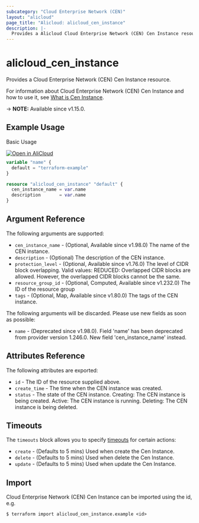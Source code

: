 ```yaml
---
subcategory: "Cloud Enterprise Network (CEN)"
layout: "alicloud"
page_title: "Alicloud: alicloud_cen_instance"
description: |-
  Provides a Alicloud Cloud Enterprise Network (CEN) Cen Instance resource.
---
```


# alicloud_cen_instance

Provides a Cloud Enterprise Network (CEN) Cen Instance resource.



For information about Cloud Enterprise Network (CEN) Cen Instance and how to use it, see [What is Cen Instance](https://www.alibabacloud.com/help/en/cen/developer-reference/api-cbn-2017-09-12-createcen).

-> **NOTE:** Available since v1.15.0.

## Example Usage

Basic Usage

<div style="display: block;margin-bottom: 40px;"><div class="oics-button" style="float: right;position: absolute;margin-bottom: 10px;">
  <a href="https://api.aliyun.com/terraform?resource=alicloud_cen_instance&exampleId=33971f6a-499d-04cb-58e9-dba3e6bf2b27cbc2c2f5&activeTab=example&spm=docs.r.cen_instance.0.33971f6a49&intl_lang=EN_US" target="_blank">
    <img alt="Open in AliCloud" src="https://img.alicdn.com/imgextra/i1/O1CN01hjjqXv1uYUlY56FyX_!!6000000006049-55-tps-254-36.svg" style="max-height: 44px; max-width: 100%;">
  </a>
</div></div>

```terraform
variable "name" {
  default = "terraform-example"
}

resource "alicloud_cen_instance" "default" {
  cen_instance_name = var.name
  description       = var.name
}
```

## Argument Reference

The following arguments are supported:
* `cen_instance_name` - (Optional, Available since v1.98.0) The name of the CEN instance.
* `description` - (Optional) The description of the CEN instance.
* `protection_level` - (Optional, Available since v1.76.0) The level of CIDR block overlapping. Valid values:  REDUCED: Overlapped CIDR blocks are allowed. However, the overlapped CIDR blocks cannot be the same.
* `resource_group_id` - (Optional, Computed, Available since v1.232.0) The ID of the resource group
* `tags` - (Optional, Map, Available since v1.80.0) The tags of the CEN instance.

The following arguments will be discarded. Please use new fields as soon as possible:
* `name` - (Deprecated since v1.98.0). Field 'name' has been deprecated from provider version 1.246.0. New field 'cen_instance_name' instead.

## Attributes Reference

The following attributes are exported:
* `id` - The ID of the resource supplied above.
* `create_time` - The time when the CEN instance was created.
* `status` - The state of the CEN instance.   Creating: The CEN instance is being created. Active: The CEN instance is running. Deleting: The CEN instance is being deleted.

## Timeouts

The `timeouts` block allows you to specify [timeouts](https://developer.hashicorp.com/terraform/language/resources/syntax#operation-timeouts) for certain actions:
* `create` - (Defaults to 5 mins) Used when create the Cen Instance.
* `delete` - (Defaults to 5 mins) Used when delete the Cen Instance.
* `update` - (Defaults to 5 mins) Used when update the Cen Instance.

## Import

Cloud Enterprise Network (CEN) Cen Instance can be imported using the id, e.g.

```shell
$ terraform import alicloud_cen_instance.example <id>
```